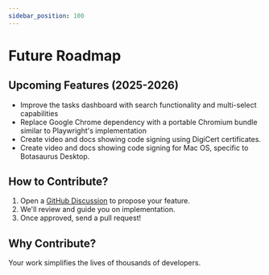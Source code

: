 ```yaml
---
sidebar_position: 100
---
```


# Future Roadmap

## Upcoming Features (2025-2026)
- Improve the tasks dashboard with search functionality and multi-select capabilities
- Replace Google Chrome dependency with a portable Chromium bundle similar to Playwright's implementation
- Create video and docs showing code signing using DigiCert certificates.
- Create video and docs showing code signing for Mac OS, specific to Botasaurus Desktop.

## How to Contribute?  
1. Open a [GitHub Discussion](https://github.com/omkarcloud/botasaurus) to propose your feature.  
2. We'll review and guide you on implementation.  
3. Once approved, send a pull request!  

## Why Contribute?  
Your work simplifies the lives of thousands of developers.
